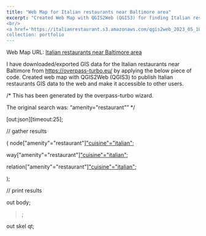 ```yaml
---
title: "Web Map for Italian restaurants near Baltimore area"
excerpt: "Created Web Map with QGIS2Web (QGIS3) for finding Italian restaurants near Baltimore area<br/>
<br/>
<a href='https://italianrestaurant.s3.amazonaws.com/qgis2web_2023_05_10-16_32_12_096332/index.html#10/39.4008/-76.4407'> <img src='/images/Italian_Restaurants_near_Baltimore.png'> </a>
collection: portfolio
---
```


Web Map URL:
[Italian restaurants near Baltimore area](https://italianrestaurant.s3.amazonaws.com/qgis2web_2023_05_10-16_32_12_096332/index.html#10/39.4008/-76.4407)

I have downloaded/exported GIS data for the Italian restaurants near Baltimore from https://overpass-turbo.eu/ by applying the below piece of code.
Created web map with QGIS2Web (QGIS3) to publish Italian restaurants GIS data to the web and make it accessible to other users. 

/*
This has been generated by the overpass-turbo wizard.

The original search was: “amenity="restaurant"”
*/

[out:json][timeout:25];

// gather results

(
node["amenity"="restaurant"]["cuisine"="italian"]({{bbox}});

way["amenity"="restaurant"]["cuisine"="italian"]({{bbox}});

relation["amenity"="restaurant"]["cuisine"="italian"]({{bbox}});

);

// print results

out body;

>;

out skel qt;


